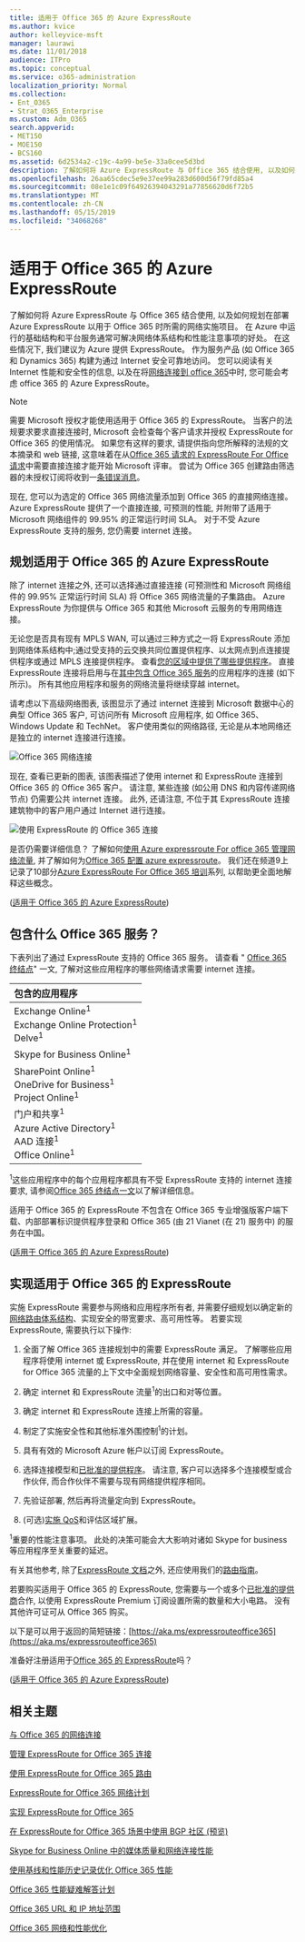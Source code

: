 ```yaml
---
title: 适用于 Office 365 的 Azure ExpressRoute
ms.author: kvice
author: kelleyvice-msft
manager: laurawi
ms.date: 11/01/2018
audience: ITPro
ms.topic: conceptual
ms.service: o365-administration
localization_priority: Normal
ms.collection:
- Ent_O365
- Strat_O365_Enterprise
ms.custom: Adm_O365
search.appverid:
- MET150
- MOE150
- BCS160
ms.assetid: 6d2534a2-c19c-4a99-be5e-33a0cee5d3bd
description: 了解如何将 Azure ExpressRoute 与 Office 365 结合使用, 以及如何规划在部署 Azure ExpressRoute 以用于 Office 365 时所需的网络实施项目。
ms.openlocfilehash: 26aa65cdec5e9e37ee99a283d600d56f79fd85a4
ms.sourcegitcommit: 08e1e1c09f64926394043291a77856620d6f72b5
ms.translationtype: MT
ms.contentlocale: zh-CN
ms.lasthandoff: 05/15/2019
ms.locfileid: "34068268"
---
```

# <a name="azure-expressroute-for-office-365"></a>适用于 Office 365 的 Azure ExpressRoute

了解如何将 Azure ExpressRoute 与 Office 365 结合使用, 以及如何规划在部署 Azure ExpressRoute 以用于 Office 365 时所需的网络实施项目。 在 Azure 中运行的基础结构和平台服务通常可解决网络体系结构和性能注意事项的好处。 在这些情况下, 我们建议为 Azure 提供 ExpressRoute。 作为服务产品 (如 Office 365 和 Dynamics 365) 构建为通过 Internet 安全可靠地访问。 您可以阅读有关 Internet 性能和安全性的信息, 以及在将[网络连接到 office 365](network-connectivity.md)中时, 您可能会考虑 office 365 的 Azure ExpressRoute。

> [!NOTE]
> 需要 Microsoft 授权才能使用适用于 Office 365 的 ExpressRoute。 当客户的法规要求要求直接连接时, Microsoft 会检查每个客户请求并授权 ExpressRoute for Office 365 的使用情况。 如果您有这样的要求, 请提供指向您所解释的法规的文本摘录和 web 链接, 这意味着在从[Office 365 请求的 ExpressRoute For Office 请求](https://aka.ms/O365ERReview)中需要直接连接才能开始 Microsoft 评审。 尝试为 Office 365 创建路由筛选器的未授权订阅将收到一[条错误消息](https://support.microsoft.com/kb/3181709)。 

现在, 您可以为选定的 Office 365 网络流量添加到 Office 365 的直接网络连接。 Azure ExpressRoute 提供了一个直接连接, 可预测的性能, 并附带了适用于 Microsoft 网络组件的 99.95% 的正常运行时间 SLA。 对于不受 Azure ExpressRoute 支持的服务, 您仍需要 internet 连接。

## <a name="planning-azure-expressroute-for-office-365"></a>规划适用于 Office 365 的 Azure ExpressRoute

除了 internet 连接之外, 还可以选择通过直接连接 (可预测性和 Microsoft 网络组件的 99.95% 正常运行时间 SLA) 将 Office 365 网络流量的子集路由。 Azure ExpressRoute 为你提供与 Office 365 和其他 Microsoft 云服务的专用网络连接。

无论您是否具有现有 MPLS WAN, 可以通过三种方式之一将 ExpressRoute 添加到网络体系结构中;通过受支持的云交换共同位置提供程序、以太网点到点连接提供程序或通过 MPLS 连接提供程序。 查看[您的区域中提供了哪些提供程序](https://azure.microsoft.com/documentation/articles/expressroute-locations/)。 直接 ExpressRoute 连接将启用与在[其中包含 Office 365 服务](azure-expressroute.md#BKMK_WhatDoIGet)的应用程序的连接 (如下所示)。 所有其他应用程序和服务的网络流量将继续穿越 internet。

请考虑以下高级网络图表, 该图显示了通过 internet 连接到 Microsoft 数据中心的典型 Office 365 客户, 可访问所有 Microsoft 应用程序, 如 Office 365、Windows Update 和 TechNet。 客户使用类似的网络路径, 无论是从本地网络还是独立的 internet 连接进行连接。

![Office 365 网络连接](media/9d8bc622-4a38-4a3b-a0f3-68657712d460.png)

现在, 查看已更新的图表, 该图表描述了使用 internet 和 ExpressRoute 连接到 Office 365 的 Office 365 客户。 请注意, 某些连接 (如公用 DNS 和内容传递网络节点) 仍需要公共 internet 连接。 此外, 还请注意, 不位于其 ExpressRoute 连接建筑物中的客户用户通过 Internet 进行连接。

![使用 ExpressRoute 的 Office 365 连接](media/251788c4-0937-4584-9b2c-df08e11611fc.png)

是否仍需要详细信息？ 了解如何[使用 Azure expressroute For office 365 管理网络流量](https://support.office.com/article/e1da26c6-2d39-4379-af6f-4da213218408), 并了解如何为[Office 365 配置 azure expressroute](https://azure.microsoft.com/documentation/articles/expressroute-faqs/)。 我们还在频道9上记录了10部分[Azure ExpressRoute For Office 365 培训](https://channel9.msdn.com/series/aer)系列, 以帮助更全面地解释这些概念。

([适用于 Office 365 的 Azure ExpressRoute](azure-expressroute.md#BKMK_HOME))

## <a name="what-office-365-services-are-included"></a>包含什么 Office 365 服务？
<a name="BKMK_WhatDoIGet"> </a>

下表列出了通过 ExpressRoute 支持的 Office 365 服务。 请查看 " [Office 365 终结点](https://aka.ms/o365endpoints)" 一文, 了解对这些应用程序的哪些网络请求需要 internet 连接。

|**包含的应用程序**|
|:-----|
|Exchange Online<sup>1</sup> <br/> Exchange Online Protection<sup>1</sup> <br/> Delve<sup>1</sup> <br/> |
|Skype for Business Online<sup>1</sup> <br/> |
|SharePoint Online<sup>1</sup> <br/> OneDrive for Business<sup>1</sup> <br/> Project Online<sup>1</sup> <br/> |
|门户和共享<sup>1</sup> <br/> Azure Active Directory<sup>1</sup> <br/> AAD 连接<sup>1</sup> <br/> Office Online<sup>1</sup> <br/> |

<sup>1</sup>这些应用程序中的每个应用程序都具有不受 ExpressRoute 支持的 internet 连接要求, 请参阅[Office 365 终结点一文](https://aka.ms/o365endpoints)以了解详细信息。

适用于 Office 365 的 ExpressRoute 不包含在 Office 365 专业增强版客户端下载、内部部署标识提供程序登录和 Office 365 (由 21 Vianet (在 21) 服务中) 的服务在中国。

([适用于 Office 365 的 Azure ExpressRoute](azure-expressroute.md#BKMK_HOME))

## <a name="implementing-expressroute-for-office-365"></a>实现适用于 Office 365 的 ExpressRoute

实施 ExpressRoute 需要参与网络和应用程序所有者, 并需要仔细规划以确定新的[网络路由体系结构](https://support.office.com/article/e1da26c6-2d39-4379-af6f-4da213218408)、实现安全的带宽要求、高可用性等。 若要实现 ExpressRoute, 需要执行以下操作:

1. 全面了解 Office 365 连接规划中的需要 ExpressRoute 满足。 了解哪些应用程序将使用 internet 或 ExpressRoute, 并在使用 internet 和 ExpressRoute for Office 365 流量的上下文中全面规划网络容量、安全性和高可用性需求。

2. 确定 internet 和 ExpressRoute 流量<sup>1</sup>的出口和对等位置。

3. 确定 internet 和 ExpressRoute 连接上所需的容量。

4. 制定了实施安全性和其他标准外围控制<sup>1</sup>的计划。

5. 具有有效的 Microsoft Azure 帐户以订阅 ExpressRoute。

6. 选择连接模型和[已批准的提供程序](https://azure.microsoft.com/documentation/articles/expressroute-locations/)。 请注意, 客户可以选择多个连接模型或合作伙伴, 而合作伙伴不需要与现有网络提供程序相同。

7. 先验证部署, 然后再将流量定向到 ExpressRoute。

8. (可选)[实施 QoS](https://support.office.com/article/ExpressRoute-and-QoS-in-Skype-for-Business-Online-20c654da-30ee-4e4f-a764-8b7d8844431d)和评估区域扩展。

<sup>1</sup>重要的性能注意事项。 此处的决策可能会大大影响对诸如 Skype for business 等应用程序至关重要的延迟。

有关其他参考, 除了[ExpressRoute 文档](https://azure.microsoft.com/documentation/articles/expressroute-introduction/)之外, 还应使用我们的[路由指南](https://support.office.com/article/Routing-with-ExpressRoute-for-Office-365-e1da26c6-2d39-4379-af6f-4da213218408)。

若要购买适用于 Office 365 的 ExpressRoute, 您需要与一个或多个[已批准的提供商](https://azure.microsoft.com/documentation/articles/expressroute-locations/)合作, 以使用 ExpressRoute Premium 订阅设置所需的数量和大小电路。 没有其他许可证可从 Office 365 购买。

以下是可以用于返回的简短链接：[https://aka.ms/expressrouteoffice365](https://aka.ms/expressrouteoffice365)

准备好注册适用于[Office 365 的 ExpressRoute](https://aka.ms/ert)吗？

([适用于 Office 365 的 Azure ExpressRoute](azure-expressroute.md#BKMK_HOME))

## <a name="related-topics"></a>相关主题

[与 Office 365 的网络连接](network-connectivity.md)

[管理 ExpressRoute for Office 365 连接](managing-expressroute-for-connectivity.md)

[使用 ExpressRoute for Office 365 路由](routing-with-expressroute.md)

[ExpressRoute for Office 365 网络计划](network-planning-with-expressroute.md)

[实现 ExpressRoute for Office 365](implementing-expressroute.md)

[在 ExpressRoute for Office 365 场景中使用 BGP 社区 (预览)](bgp-communities-in-expressroute.md)

[Skype for Business Online 中的媒体质量和网络连接性能](https://support.office.com/article/5fe3e01b-34cf-44e0-b897-b0b2a83f0917)

[使用基线和性能历史记录优化 Office 365 性能](performance-tuning-using-baselines-and-history.md)

[Office 365 性能疑难解答计划](performance-troubleshooting-plan.md)

[Office 365 URL 和 IP 地址范围](https://docs.microsoft.com/office365/enterprise/urls-and-ip-address-ranges)

[Office 365 网络和性能优化](network-planning-and-performance.md)
